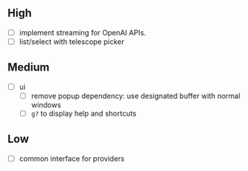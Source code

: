 ## High
- [ ] implement streaming for OpenAI APIs. 
- [ ] list/select with telescope picker

## Medium
- [ ] ui 
  - [ ] remove popup dependency: use designated buffer with normal windows
  - [ ] `g?` to display help and shortcuts

## Low
- [ ] common interface for providers
